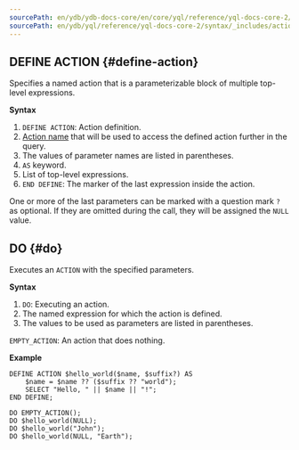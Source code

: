 ```yaml
---
sourcePath: en/ydb/ydb-docs-core/en/core/yql/reference/yql-docs-core-2/syntax/_includes/action/define_do.md
sourcePath: en/ydb/yql/reference/yql-docs-core-2/syntax/_includes/action/define_do.md
---
```

## DEFINE ACTION {#define-action}

Specifies a named action that is a parameterizable block of multiple top-level expressions.

**Syntax**

1. `DEFINE ACTION`: Action definition.
1. [Action name](../../expressions.md#named-nodes) that will be used to access the defined action further in the query.
1. The values of parameter names are listed in parentheses.
1. `AS` keyword.
1. List of top-level expressions.
1. `END DEFINE`: The marker of the last expression inside the action.

One or more of the last parameters can be marked with a question mark `?` as optional. If they are omitted during the call, they will be assigned the `NULL` value.

## DO {#do}

Executes an `ACTION` with the specified parameters.

**Syntax**

1. `DO`: Executing an action.
1. The named expression for which the action is defined.
1. The values to be used as parameters are listed in parentheses.

`EMPTY_ACTION`: An action that does nothing.


**Example**

```yql
DEFINE ACTION $hello_world($name, $suffix?) AS
    $name = $name ?? ($suffix ?? "world");
    SELECT "Hello, " || $name || "!";
END DEFINE;

DO EMPTY_ACTION();
DO $hello_world(NULL);
DO $hello_world("John");
DO $hello_world(NULL, "Earth");
```